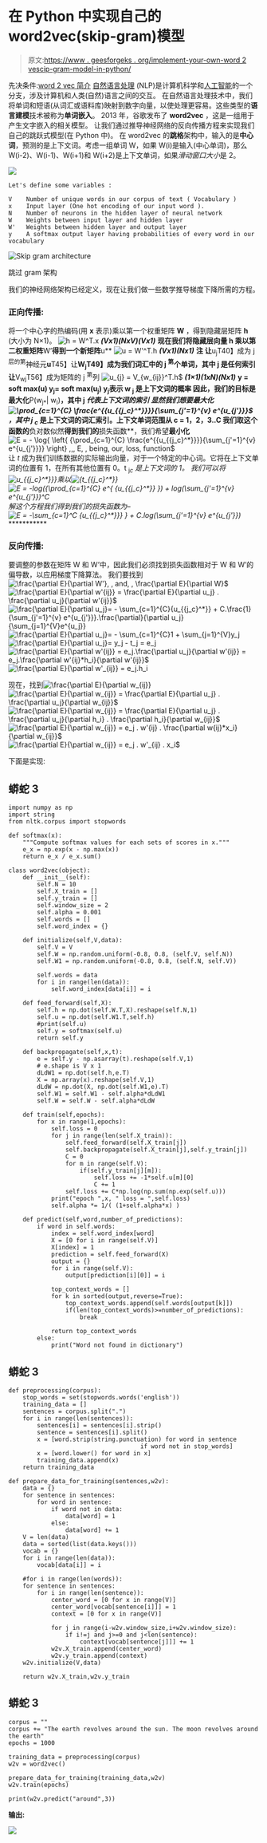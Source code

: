 # 在 Python 中实现自己的 word2vec(skip-gram)模型

> 原文:[https://www . geesforgeks . org/implement-your-own-word 2 vescip-gram-model-in-python/](https://www.geeksforgeeks.org/implement-your-own-word2vecskip-gram-model-in-python/)

先决条件:[word 2 vec 简介](https://www.geeksforgeeks.org/python-word-embedding-using-word2vec/)
[自然语言处理](https://www.geeksforgeeks.org/introduction-to-natural-language-processing/) (NLP)是计算机科学和[人工智能](https://www.geeksforgeeks.org/artificial-intelligence-an-introduction/)的一个分支，涉及计算机和人类(自然)语言之间的交互。
在自然语言处理技术中，我们将单词和短语(从词汇或语料库)映射到数字向量，以使处理更容易。这些类型的**语言建模**技术被称为**单词嵌入**。
2013 年，谷歌发布了 **word2vec** ，这是一组用于产生文字嵌入的相关模型。
让我们通过推导神经网络的反向传播方程来实现我们自己的跳跃式模型(在 Python 中)。
在 word2vec 的**跳格**架构中，输入的是**中心词**，预测的是上下文词。考虑一组单词 W，如果 W(i)是输入(中心单词)，那么 W(i-2)、W(i-1)、W(i+1)和 W(i+2)是上下文单词，如果*滑动窗口大小*是 2。

![](img/df47bf5a0554166f2bd39a6a59859935.png)

```
Let's define some variables :

V    Number of unique words in our corpus of text ( Vocabulary )
x    Input layer (One hot encoding of our input word ). 
N    Number of neurons in the hidden layer of neural network
W    Weights between input layer and hidden layer
W'   Weights between hidden layer and output layer
y    A softmax output layer having probabilities of every word in our vocabulary
```

![Skip gram architecture ](img/fe628c64a2bdae71a7e2a7a8c75fe739.png)

跳过 gram 架构

我们的神经网络架构已经定义，现在让我们做一些数学推导梯度下降所需的方程。

### 正向传播:

将一个中心字的热编码(用 **x** 表示)乘以第一个权重矩阵 **W** ，得到隐藏层矩阵 **h** (大小为 N×1)。
![h = W^T.x ](img/299c24cbe82384c856bff179728a1218.png "Rendered by QuickLaTeX.com")
***(Vx1)(NxV)(Vx1)*** **现在我们将隐藏层向量 **h** 乘以第二权重矩阵**W’**得到一个新矩阵**u**
![u = W'^T.h ](img/17bfd331245a78b9391a832ad51ccef2.png "Rendered by QuickLaTeX.com")
***(Vx1)(Nx1)*** **注
让**u<sub>j</sub>T40】成为 j <sup>层的第</sup>神经元**u**T45】让**W<sub>j</sub>T49】成为我们词汇中的 j <sup>第</sup>个单词，其中 j 是任何索引
让**V<sub>wj</sub>T56】成为矩阵的 j <sup>第</sup>列
![u_{j} = V_{w_{ij}}^T.h$ ](img/7021585b162d398479f8953d6c2dd043.png "Rendered by QuickLaTeX.com")
***(1×1)(1xN)(Nx1)*** **y = soft max(u)
y<sub>j</sub>= soft max(u<sub>j</sub>)
y<sub>j</sub>表示 w <sub>j</sub> 是上下文词的概率
因此，我们的目标是最大化**P(w<sub>j*</sub>| w<sub>I</sub>)**，其中 j *代表上下文词的索引
显然我们想要最大化
![\prod_{c=1}^{C} \frac{e^{{u_{{j_c}^*}}}}{\sum_{j'=1}^{v} e^{u_{j'}}}$ ](img/3ea97abd9d1d5fd13ad0448f6522eaf0.png "Rendered by QuickLaTeX.com")
，其中 **j* <sub>c</sub>** 是上下文词的词汇索引。上下文单词范围从 **c = 1，2，3..C**
我们取这个函数的**负对数似然**得到我们的**损失函数**，我们希望**最小化**
![E = - \log{ \left\{ {\prod_{c=1}^{C} \frac{e^{{u_{{j_c}^*}}}}{\sum_{j'=1}^{v} e^{u_{j'}}}} \right\} \,,\, E\, \, being\, our\, loss\, function$ ](img/330d158f903dd16260e3440f86e946ad.png "Rendered by QuickLaTeX.com")
让 *t* 成为我们训练数据的实际输出向量，对于一个特定的中心词。它将在上下文单词的位置有 1，在所有其他位置有 0。t <sub>j*c</sub> 是上下文词的 1。
我们可以将![u_{{j_c}^*}}} ](img/9f0bd3a608a0805eb83940078bc3d1fd.png "Rendered by QuickLaTeX.com")乘以![{t_{{j_c}^*}} ](img/fd7e755d40336b69bc22483417383e47.png "Rendered by QuickLaTeX.com")
![E = -log({\prod_{c=1}^{C} e^{ {u_{{j_c}^*}} }) + log(\sum_{j'=1}^{v} e^{u_{j'}})^C ](img/249eb74b1e6060ff289ef93e8be45805.png "Rendered by QuickLaTeX.com")
解这个方程我们得到我们的损失函数为–
![E = -\sum_{c=1}^C {u_{{j_c}^*}}} } + C.log(\sum_{j'=1}^{v} e^{u_{j'}}) ](img/13d48c357a3aec505c5ede394035f597.png "Rendered by QuickLaTeX.com")************ 

### 反向传播:

要调整的参数在矩阵 W 和 W’中，因此我们必须找到损失函数相对于 W 和 W’的偏导数，以应用梯度下降算法。
我们要找到![\frac{\partial E}{\partial W'}\, \, and\, \, \frac{\partial E}{\partial W}$ ](img/ac42445418a22b003c9247e97d9ab8b0.png "Rendered by QuickLaTeX.com")
![\frac{\partial E}{\partial w'_{ij}} = \frac{\partial E}{\partial u_j} . \frac{\partial u_j}{\partial w'_{ij}}$ ](img/dbe6ce019f73c7eaaecddc98ad63f733.png "Rendered by QuickLaTeX.com")
![\frac{\partial E}{\partial u_j}= - \sum_{c=1}^{C}{u_{{j_c}^*}} + C.\frac{1}{\sum_{j'=1}^{v} e^{u_{j'}}}.\frac{\partial}{\partial u_j}{\sum_{j=1}^{V}e^{u_j}} ](img/364a2b448ef8c115e0d138e782152add.png "Rendered by QuickLaTeX.com")
![\frac{\partial E}{\partial u_j}= - \sum_{c=1}^{C}1 + \sum_{j=1}^{V}y_j ](img/c76318fef79481dc47a9816216630dcf.png "Rendered by QuickLaTeX.com")
![\frac{\partial E}{\partial u_j}= y_j - t_j = e_j ](img/71c354d074fa25400ca9594f7467d8ac.png "Rendered by QuickLaTeX.com")
![\frac{\partial E}{\partial w'_{ij}} = e_j.\frac{\partial u_j}{\partial w'_{ij}} = e_j.\frac{\partial w'_{ij}*h_i}{\partial w'_{ij}}$ ](img/41cbd1a64a49893ce374fd4cd48357f4.png "Rendered by QuickLaTeX.com")
![\frac{\partial E}{\partial w'_{ij}} = e_j.h_i ](img/4b37df1e2cfacab8099310faab2ec677.png "Rendered by QuickLaTeX.com")

现在，找到![\frac{\partial E}{\partial w_{ij}} ](img/b7eb610bad1e78a96ecc5dde180b5051.png "Rendered by QuickLaTeX.com")
![\frac{\partial E}{\partial w_{ij}} = \frac{\partial E}{\partial u_j} . \frac{\partial u_j}{\partial w_{ij}}$ ](img/f91fd3534486fea001b79d7c98dd6730.png "Rendered by QuickLaTeX.com")
![\frac{\partial E}{\partial w_{ij}} = \frac{\partial E}{\partial u_j} . \frac{\partial u_j}{\partial h_i} . \frac{\partial h_i}{\partial w_{ij}}$ ](img/50e96242f7feab5e22b5a08006dfc2a3.png "Rendered by QuickLaTeX.com")
![\frac{\partial E}{\partial w_{ij}} = e_j . w'_{ij} . \frac{\partial w_{ij}*x_i}{\partial w_{ij}}$ ](img/0d861976a37bdc6196285d062fce5b82.png "Rendered by QuickLaTeX.com")
![\frac{\partial E}{\partial w_{ij}} = e_j . w'_{ij} . x_i$ ](img/afe202ac85e0a5008d9fbe5b51c59045.png "Rendered by QuickLaTeX.com")

下面是实现:

## 蟒蛇 3

```
import numpy as np
import string
from nltk.corpus import stopwords

def softmax(x):
    """Compute softmax values for each sets of scores in x."""
    e_x = np.exp(x - np.max(x))
    return e_x / e_x.sum()

class word2vec(object):
    def __init__(self):
        self.N = 10
        self.X_train = []
        self.y_train = []
        self.window_size = 2
        self.alpha = 0.001
        self.words = []
        self.word_index = {}

    def initialize(self,V,data):
        self.V = V
        self.W = np.random.uniform(-0.8, 0.8, (self.V, self.N))
        self.W1 = np.random.uniform(-0.8, 0.8, (self.N, self.V))

        self.words = data
        for i in range(len(data)):
            self.word_index[data[i]] = i

    def feed_forward(self,X):
        self.h = np.dot(self.W.T,X).reshape(self.N,1)
        self.u = np.dot(self.W1.T,self.h)
        #print(self.u)
        self.y = softmax(self.u) 
        return self.y

    def backpropagate(self,x,t):
        e = self.y - np.asarray(t).reshape(self.V,1)
        # e.shape is V x 1
        dLdW1 = np.dot(self.h,e.T)
        X = np.array(x).reshape(self.V,1)
        dLdW = np.dot(X, np.dot(self.W1,e).T)
        self.W1 = self.W1 - self.alpha*dLdW1
        self.W = self.W - self.alpha*dLdW

    def train(self,epochs):
        for x in range(1,epochs):       
            self.loss = 0
            for j in range(len(self.X_train)):
                self.feed_forward(self.X_train[j])
                self.backpropagate(self.X_train[j],self.y_train[j])
                C = 0
                for m in range(self.V):
                    if(self.y_train[j][m]):
                        self.loss += -1*self.u[m][0]
                        C += 1
                self.loss += C*np.log(np.sum(np.exp(self.u)))
            print("epoch ",x, " loss = ",self.loss)
            self.alpha *= 1/( (1+self.alpha*x) )

    def predict(self,word,number_of_predictions):
        if word in self.words:
            index = self.word_index[word]
            X = [0 for i in range(self.V)]
            X[index] = 1
            prediction = self.feed_forward(X)
            output = {}
            for i in range(self.V):
                output[prediction[i][0]] = i

            top_context_words = []
            for k in sorted(output,reverse=True):
                top_context_words.append(self.words[output[k]])
                if(len(top_context_words)>=number_of_predictions):
                    break

            return top_context_words
        else:
            print("Word not found in dictionary")
```

## 蟒蛇 3

```
def preprocessing(corpus):
    stop_words = set(stopwords.words('english'))   
    training_data = []
    sentences = corpus.split(".")
    for i in range(len(sentences)):
        sentences[i] = sentences[i].strip()
        sentence = sentences[i].split()
        x = [word.strip(string.punctuation) for word in sentence
                                     if word not in stop_words]
        x = [word.lower() for word in x]
        training_data.append(x)
    return training_data

def prepare_data_for_training(sentences,w2v):
    data = {}
    for sentence in sentences:
        for word in sentence:
            if word not in data:
                data[word] = 1
            else:
                data[word] += 1
    V = len(data)
    data = sorted(list(data.keys()))
    vocab = {}
    for i in range(len(data)):
        vocab[data[i]] = i

    #for i in range(len(words)):
    for sentence in sentences:
        for i in range(len(sentence)):
            center_word = [0 for x in range(V)]
            center_word[vocab[sentence[i]]] = 1
            context = [0 for x in range(V)]

            for j in range(i-w2v.window_size,i+w2v.window_size):
                if i!=j and j>=0 and j<len(sentence):
                    context[vocab[sentence[j]]] += 1
            w2v.X_train.append(center_word)
            w2v.y_train.append(context)
    w2v.initialize(V,data)

    return w2v.X_train,w2v.y_train  
```

## 蟒蛇 3

```
corpus = ""
corpus += "The earth revolves around the sun. The moon revolves around the earth"
epochs = 1000

training_data = preprocessing(corpus)
w2v = word2vec()

prepare_data_for_training(training_data,w2v)
w2v.train(epochs)

print(w2v.predict("around",3))   
```

**输出:**

![](img/6bda319e367b34c5e3f9fbc4e593c56a.png)